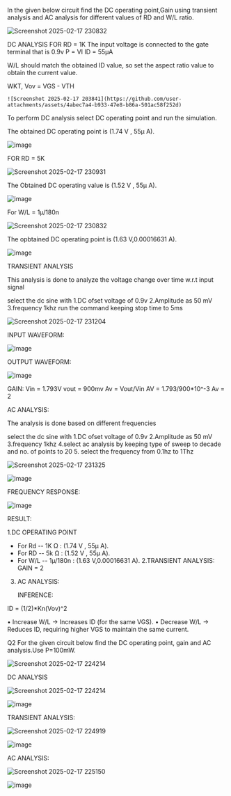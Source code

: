 In the given below circuit find the DC operating point,Gain using transient analysis and AC analysis for different values of RD and W/L ratio.

![Screenshot 2025-02-17 230832](https://github.com/user-attachments/assets/d5436a82-a51a-4b7d-b983-c42d454b6236)


DC ANALYSIS
FOR RD = 1K
The input voltage is connected to the gate terminal that is 0.9v
P = VI
ID = 55µA

W/L should match the obtained ID value, so set the aspect ratio value to obtain the 
current value.

WKT,
    Vov = VGS - VTH

    ![Screenshot 2025-02-17 203841](https://github.com/user-attachments/assets/4abec7a4-b933-47e8-b86a-501ac58f252d)



To perform DC analysis select DC operating point and run the simulation.

The obtained DC operating point is (1.74 V , 55µ A).

![image](https://github.com/user-attachments/assets/e4215347-171c-4336-bdbd-2af65b0fd501)


FOR RD = 5K

![Screenshot 2025-02-17 230931](https://github.com/user-attachments/assets/6a4bd4e1-cbaa-4f3e-ba09-7c96233ff7b5)


The Obtained DC operating value is (1.52 V , 55µ A).


![image](https://github.com/user-attachments/assets/3d8c260f-8dc3-4afb-a95c-f13d87fa34d4)

   
For W/L = 1µ/180n


![Screenshot 2025-02-17 230832](https://github.com/user-attachments/assets/fde357b3-2510-4671-9d8c-e68f501bb08d)



The opbtained DC operating point is (1.63 V,0.00016631 A).


![image](https://github.com/user-attachments/assets/e2e7afb8-7a31-40e1-89c7-17fcd8c953bb)


TRANSIENT ANALYSIS

This analysis is done to analyze the voltage change over time w.r.t input signal

select the dc sine with 
1.DC ofset voltage of 0.9v
2.Amplitude as 50 mV
3.frequency 1khz
 run the command keeping stop time to 5ms

 ![Screenshot 2025-02-17 231204](https://github.com/user-attachments/assets/97dfe95d-2723-4ede-8797-d00499907568)



 INPUT WAVEFORM:

![image](https://github.com/user-attachments/assets/9d45fa72-6732-4bec-b008-00940b9508fe)

OUTPUT WAVEFORM:

![image](https://github.com/user-attachments/assets/555f9ad6-9996-45c1-b154-f58ad2a72928)

 
GAIN:
  Vin = 1.793V
  vout = 900mv
  Av = Vout/Vin
  AV = 1.793/900*10^-3
  Av = 2

  AC ANALYSIS:

  The analysis is done based on different frequencies

select the dc sine with 
1.DC ofset voltage of 0.9v
2.Amplitude as 50 mV
3.frequency 1khz
4.select ac analysis by keeping type of sweep to decade and no. of points to 20
5. select the frequency from 0.1hz to 1Thz

![Screenshot 2025-02-17 231325](https://github.com/user-attachments/assets/45f684e0-982a-49bb-8959-c18b2d1551ce)


![image](https://github.com/user-attachments/assets/75005d14-5b08-471b-8816-854149449d68)

FREQUENCY RESPONSE:

![image](https://github.com/user-attachments/assets/59ea971e-ebe1-4596-8010-a63884fc2388)


RESULT:

1.DC OPERATING POINT
* For Rd -- 1K Ω : (1.74 V , 55µ A).
* For RD -- 5k Ω : (1.52 V , 55µ A).
* For W/L -- 1µ/180n : (1.63 V,0.00016631 A).
2.TRANSIENT ANALYSIS:
  GAIN = 2
3. AC ANALYSIS:


      INFERENCE:

  
ID = (1/2)*Kn(Vov)^2

• Increase W/L → Increases ID (for the same VGS).
• Decrease W/L → Reduces ID, requiring higher VGS to maintain the same current.




  Q2 For the given circuit below find the DC operating point, gain and AC analysis.Use P=100mW.

  ![Screenshot 2025-02-17 224214](https://github.com/user-attachments/assets/1f1ff2df-5074-4377-a7a2-f6fe62c84501)



  DC ANALYSIS

  ![Screenshot 2025-02-17 224214](https://github.com/user-attachments/assets/6aa0d2cc-a38c-46ca-9324-90ee2adf1a7b)

  
![image](https://github.com/user-attachments/assets/c1a7f948-d2d9-4d69-9708-5f963c103734)

TRANSIENT ANALYSIS:

![Screenshot 2025-02-17 224919](https://github.com/user-attachments/assets/bb5aedb1-8aa4-4a16-b5ec-d47047698562)


![image](https://github.com/user-attachments/assets/c431cc95-1d6a-416a-a1cf-b36bdeb4c75c)

AC ANALYSIS:

![Screenshot 2025-02-17 225150](https://github.com/user-attachments/assets/b07c972f-4626-4a9c-9d57-0eccaf08ad0f)

![image](https://github.com/user-attachments/assets/ab40282b-221b-417f-bad5-d733ef0ac17a)



